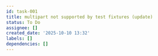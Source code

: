 ```yaml
---
id: task-001
title: multipart not supported by test fixtures (update)
status: To Do
assignee: []
created_date: '2025-10-10 13:32'
labels: []
dependencies: []
---
```



